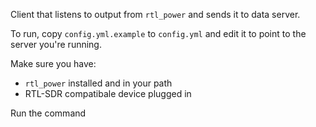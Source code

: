 Client that listens to output from `rtl_power` and sends it to data server.

To run, copy `config.yml.example` to `config.yml` and edit it to point
to the server you're running.

Make sure you have:

* `rtl_power` installed and in your path
* RTL-SDR compatibale device plugged in

Run the command
